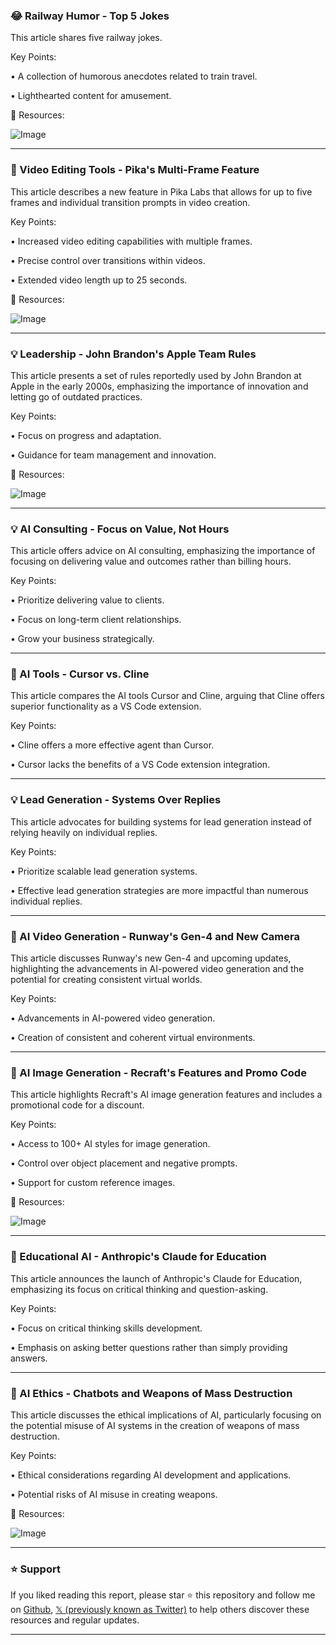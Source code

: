 ### 😂 Railway Humor - Top 5 Jokes

This article shares five railway jokes.

Key Points:

•  A collection of humorous anecdotes related to train travel.


•  Lighthearted content for amusement.


🔗 Resources:

![Image](https://pbs.twimg.com/media/Gno_LNBXAAA5tv1?format=jpg&name=900x900)

---
### 🚀 Video Editing Tools - Pika's Multi-Frame Feature

This article describes a new feature in Pika Labs that allows for up to five frames and individual transition prompts in video creation.

Key Points:

• Increased video editing capabilities with multiple frames.


•  Precise control over transitions within videos.


•  Extended video length up to 25 seconds.


🔗 Resources:

![Image](https://pbs.twimg.com/ext_tw_video_thumb/1907902933502476288/pu/img/8sL5aR_9cv_wzEPv.jpg)

---
### 💡 Leadership - John Brandon's Apple Team Rules

This article presents a set of rules reportedly used by John Brandon at Apple in the early 2000s, emphasizing the importance of innovation and letting go of outdated practices.

Key Points:

•  Focus on progress and adaptation.


•  Guidance for team management and innovation.


🔗 Resources:

![Image](https://pbs.twimg.com/media/Gno8yMvakAAJN_H?format=jpg&name=small)

---
### 💡 AI Consulting - Focus on Value, Not Hours

This article offers advice on AI consulting, emphasizing the importance of focusing on delivering value and outcomes rather than billing hours.

Key Points:

• Prioritize delivering value to clients.


•  Focus on long-term client relationships.


•  Grow your business strategically.



---
### 🤖 AI Tools - Cursor vs. Cline

This article compares the AI tools Cursor and Cline, arguing that Cline offers superior functionality as a VS Code extension.

Key Points:

• Cline offers a more effective agent than Cursor.


• Cursor lacks the benefits of a VS Code extension integration.


---
### 💡 Lead Generation - Systems Over Replies

This article advocates for building systems for lead generation instead of relying heavily on individual replies.

Key Points:

•  Prioritize scalable lead generation systems.


•  Effective lead generation strategies are more impactful than numerous individual replies.


---
### 🚀 AI Video Generation - Runway's Gen-4 and New Camera

This article discusses Runway's new Gen-4 and upcoming updates, highlighting the advancements in AI-powered video generation and the potential for creating consistent virtual worlds.


Key Points:

•  Advancements in AI-powered video generation.


•  Creation of consistent and coherent virtual environments.



---
### 🚀 AI Image Generation - Recraft's Features and Promo Code

This article highlights Recraft's AI image generation features and includes a promotional code for a discount.

Key Points:

•  Access to 100+ AI styles for image generation.


•  Control over object placement and negative prompts.


•  Support for custom reference images.


🔗 Resources:

![Image](https://pbs.twimg.com/amplify_video_thumb/1907776541951668224/img/mciwe0Q95N_gXIQ7.jpg)

---
### 🤖 Educational AI - Anthropic's Claude for Education

This article announces the launch of Anthropic's Claude for Education, emphasizing its focus on critical thinking and question-asking.

Key Points:

•  Focus on critical thinking skills development.


•  Emphasis on asking better questions rather than simply providing answers.


---
### 🤖 AI Ethics - Chatbots and Weapons of Mass Destruction

This article discusses the ethical implications of AI, particularly focusing on the potential misuse of AI systems in the creation of weapons of mass destruction.

Key Points:

•  Ethical considerations regarding AI development and applications.


•  Potential risks of AI misuse in creating weapons.


🔗 Resources:

![Image](https://pbs.twimg.com/media/GnknzgsXsAIV-Q6?format=jpg&name=small)


---

### ⭐️ Support

If you liked reading this report, please star ⭐️ this repository and follow me on [Github](https://github.com/Drix10), [𝕏 (previously known as Twitter)](https://x.com/DRIX_10_) to help others discover these resources and regular updates.

---
